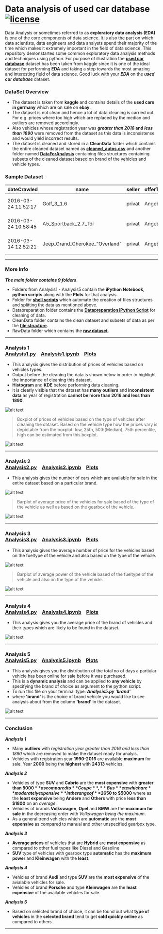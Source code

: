 # Data analysis of used car database &nbsp;&nbsp;[![license](https://img.shields.io/github/license/ajaymache/travis-ci-with-github.svg)](https://opensource.org/licenses/MIT)
Data Analysis or sometimes referred to as **exploratory data analysis (EDA)** is one of the core components of data science. It is also the part on which data scientists, data engineers and data analysts spend their majority of the time which makes it extremely important in the field of data science. This repository demonstartes some common exploratory data analysis methods and techniques using python. For purpose of illustration the **[used car database](https://www.kaggle.com/orgesleka/used-cars-database)** dataset has been taken from kaggle since it is one of the ideal dataset for performing **EDA** and taking a step towards the most amazing and interesting field of data science. Good luck with your _**EDA**_ on the _**used car database**_ dataset.
### DataSet Overview
  + The dataset is taken from **kaggle** and contains details of the **used cars in germany** which are on sale on **ebay**.
  + The dataset is not clean and hence a lot of data cleaning is carried out. For e.g. prices where too high which are      replaced by the median and outliers are removed accordingly. 
  + Also vehicles whose registration year was **_greater than 2016_ and _less than 1890_** were removed from the dataset as this data is inconsistense and would yield incorrect results.
  + The dataset is cleaned and stored in a **CleanData** folder which contains the entire cleaned dataset named as **[cleaned_autos.csv](CleanData/CleanedDataSet)** and another folder named **[DataForAnalysis](CleanData/DataForAnalysis)** containing files structures containing subsets of the cleaned dataset based on brand of the vehicles and vehicle types.  
  
### Sample Dataset
dateCrawled | name | seller | offerType | price | abtest | vehicleType | yearOfRegistration | gearbox | powerPS | model | kilometer | monthOfRegistration | fuelType | brand | notRepairedDamage | dateCreated | nrOfPictures | postalCode | lastSeen
--- | --- | --- | --- | --- | --- | --- | --- | --- |--- | --- | --- | --- | --- | --- | --- | --- | --- | --- | ---
2016-03-24 11:52:17 | Golf_3_1.6 | privat | Angebot | 480 | test | nan | 1993 | manuell | 0 | golf | 150000 | 0 | benzin | volkswagen | nan | 2016-03-24 00:00:00 | 0 | 70435 | 2016-04-07 03:16:57
2016-03-24 10:58:45 | A5_Sportback_2.7_Tdi | privat | Angebot | 18300 | test | coupe | 2011 | manuell | 190 | nan | 125000 | 5 | diesel | audi | ja | 2016-03-24 00:00:00 | 0 | 66954 | 2016-04-07 01:46:50
2016-03-14 12:52:21 | Jeep_Grand_Cherokee_"Overland" | privat | Angebot | 9800 | test | suv | 2004 | automatik | 163 | grand | 125000 | 8 | diesel | jeep | nan | 2016-03-14 00:00:00 | 0 | 90480 | 2016-04-05 12:47:46
***
### More Info
__*The main folder contains 9 folders*__.

  + Folders from Analysis1 - Analysis5 contain the **iPython Notebook**, **python scripts** along with the **Plots** for that analysis.
  + Folder for **[shell scripts](ShellScripts)** which automate the creation of files structures and splitting the data as mentioned above.
  + Datapreparation folder contains the **[Datapreparation iPython Script](DataPreparation/DataPreparation.py)** for cleaning of data.
  + CleanData folder contains the clean dataset and subsets of data as per the **[file structure](CleanData/DataForAnalysis)**.
  + RawData folder which contains the **[raw dataset](RawData)**.  <br/>
 
***
### Analysis 1 &emsp;&emsp;&emsp;&emsp;&emsp;&emsp;&emsp;&emsp;&emsp;&emsp;&emsp;&emsp;&emsp;&emsp;&emsp;&emsp;&emsp;&emsp;&emsp;&emsp;&emsp;&emsp;[Analysis1.py](Analysis1/Analysis1.py)&emsp;[Analysis1.ipynb](Analysis1/Analysis1.ipynb)&emsp;[Plots](Analysis1/Plots)
+ This analysis gives the distribution of prices of vehicles based on vehicles types.
+ Output before the cleaning the data is shown below in order to highlight the importance of cleaning this dataset.
+ **Histogram** and **KDE** before performing data cleaning.
+ It is clearly visible that the dataset has **many outliers** and **inconsistent data** as year of registration **cannot be more than 2016 and less than 1890**.

![alt text](DataPreparation/Plots/vehicle-distribution.png "Logo Title Text 1")

> Boxplot of prices of vehicles based on the type of vehicles after cleaning the dataset. Based on the vehicle type how the prices vary is depictable from the boxplot. low, 25th, 50th(Median), 75th percentile, high can be estimated from this boxplot.

![alt text](Analysis1/Plots/price-vehicleType-boxplot.png "Logo Title Text 1")
***
### Analysis 2 &emsp;&emsp;&emsp;&emsp;&emsp;&emsp;&emsp;&emsp;&emsp;&emsp;&emsp;&emsp;&emsp;&emsp;&emsp;&emsp;&emsp;&emsp;&emsp;&emsp;&emsp;[Analysis2.py](Analysis2/Analysis2.py)&emsp;[Analysis2.ipynb](Analysis2/Analysis2.ipynb)&emsp;[Plots](Analysis2/Plots)

+ This analysis gives the number of cars which are available for sale in the entire dataset based on a particular brand. 

![alt text](Analysis2/Plots/brand-vehicleCount.png "Logo Title Text 1")

> Barplot of average price of the vehicles for sale based of the type of the vehicle as well as based on the gearbox of the vehicle.

![alt text](Analysis2/Plots/vehicletype-gearbox-price.png "Logo Title Text 1")
***
### Analysis 3 &emsp;&emsp;&emsp;&emsp;&emsp;&emsp;&emsp;&emsp;&emsp;&emsp;&emsp;&emsp;&emsp;&emsp;&emsp;&emsp;&emsp;&emsp;&emsp;&emsp;&emsp;[Analysis3.py](Analysis3/Analysis3.py)&emsp;[Analysis3.ipynb](Analysis3/Analysis3.ipynb)&emsp;[Plots](Analysis3/Plots)

+ This analysis gives the average number of price for the vehicles based on the fueltype of the vehicle and also based on the type of the vehicle.

![alt text](Analysis3/Plots/fueltype-vehicleType-price.png "Logo Title Text 1")

> Barplot of average power of the vehicle based of the fueltype of the vehicle and also on the type of the vehicle.

![alt text](Analysis3/Plots/power-vehicleType-fuelType.png "Logo Title Text 1")
***
### Analysis 4 &emsp;&emsp;&emsp;&emsp;&emsp;&emsp;&emsp;&emsp;&emsp;&emsp;&emsp;&emsp;&emsp;&emsp;&emsp;&emsp;&emsp;&emsp;&emsp;&emsp;&emsp;[Analysis4.py](Analysis4/Analysis4.py)&emsp;[Analysis4.ipynb](Analysis4/Analysis4.ipynb)&emsp;[Plots](Analysis4/Plots)

+ This analysis gives you the average price of the brand of vehicles and their types which are likely to be found in the dataset.

![alt text](Analysis4/Plots/heatmap-price-brand-vehicleType.png "Logo Title Text 1")
***
### Analysis 5 &emsp;&emsp;&emsp;&emsp;&emsp;&emsp;&emsp;&emsp;&emsp;&emsp;&emsp;&emsp;&emsp;&emsp;&emsp;&emsp;&emsp;&emsp;&emsp;&emsp;&emsp;[Analysis5.py](Analysis5/Analysis5.py)&emsp;[Analysis5.ipynb](Analysis5/Analysis5.ipynb)&emsp;[Plots](Analysis5/Plots)

+ This analysis gives you the distribution of the total no of days a partiular vehicle has been online for sale before it was purchased. 
+ This is a **dynamic analysis** and can be applied to **any vehicle** by specifying the brand of choice as argument to the python script.
+ To run this file on your terminal type: __*Analysis5.py 'brand'*__  
+ where **'brand'** is the choice of brand vehicle you would like to see analysis about from the column **'brand'** in the dataset.

![alt text](Analysis5/Plots/vehicletype-NoOfDaysOnline.png "Logo Title Text 1")
***
### Conclusion
__*Analysis 1*__

+ Many **outliers** with *registration year greater than 2016 and less than 1890* which are removed to make the dataset ready for analyis.
+ Vehicles with registration year **1990-2016** are available **maximum** for sale. Year **2000** being the **highest** with **24313** vehicles.

__*Analysis 2*__

+ Vehicles of type **SUV** and **Cabrio** are the **most expensive** with **greater than $5000** as compared to **Coupe**, **Bus** etc which are **moderately expensive** in the range of **$2650 to $5000** where as the **least expensive** being **Andere** and **Others** with price **less than $1800** on an *average*.
+ Vehicles of brands **Volkswagen**, **Opel** and **BMW** are the **maximum for sale** in the decreasing order with *Volkswagen being the maximum*.
+ As a general trend vehicles which are **automatic** are the **most expensive** as compared to manual and other unspecified gearbox type.

__*Analysis 3*__

+ **Average prices** of vehicles that are **Hybrid** are **most expensive** as compared to other fuel types like Diesel and Gasoline
+ **SUV** type of vehicles with gearbox type **automatic** has the **maximum power** and **Kleinwagen** with the **least**.

__*Analysis 4*__

+ Vehicles of brand **Audi** and type **SUV** are the **most expensive** of the avialable vehicles for sale.
+ Vehicles of brand **Porsche** and type **Kleinwagen** are the **least expensive** of the available vehicles for sale.

__*Analysis 5*__

+ Based on selected brand of choice, it can be found out what **type of vehicles** in the **selected brand** tend to get **sold quickly online** as compared to others.

***


